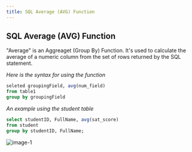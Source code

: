 ```yaml
---
title: SQL Average (AVG) Function
---
```

## SQL Average (AVG) Function

"Average" is an Aggreaget (Group By) Function.  It's used to calculate the average of a numeric column from the set of rows returned by the SQL statement.

*Here is the syntax for using the function*
```sql
seleted groupingField, avg(num_field)
from table1
group by groupingField
```

*An example using the student table*
 
```sql
select studentID, FullName, avg(sat_score) 
from student 
group by studentID, FullName;
```
![image-1](https://github.com/SteveChevalier/guide-images/blob/master/avg_function01.JPG?raw=true)

